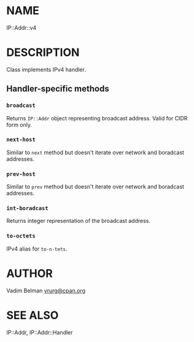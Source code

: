 NAME
====

IP::Addr::v4

DESCRIPTION
===========

Class implements IPv4 handler.

Handler-specific methods
------------------------

### `broadcast`

Returns `IP::Addr` object representing broadcast address. Valid for CIDR form only.

### `next-host`

Similar to `next` method but doesn't iterate over network and boradcast addresses.

### `prev-host`

Similar to `prev` method but doesn't iterate over network and boradcast addresses.

### `int-boradcast`

Returns integer representation of the broadcast address.

### `to-octets`

IPv4 alias for `to-n-tets`.

AUTHOR
======

Vadim Belman <vrurg@cpan.org>

SEE ALSO
========

IP::Addr, IP::Addr::Handler

